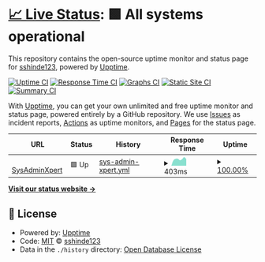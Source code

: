 # [📈 Live Status](https://sshinde123.github.io/monitor-website-uptime): <!--live status--> **🟩 All systems operational**

This repository contains the open-source uptime monitor and status page for [sshinde123](https://sshinde123.github.io/monitor-website-uptime), powered by [Upptime](https://github.com/upptime/upptime).

[![Uptime CI](https://github.com/sshinde123/monitor-website-uptime/workflows/Uptime%20CI/badge.svg)](https://github.com/upptime/upptime/actions?query=workflow%3A%22Uptime+CI%22)
[![Response Time CI](https://github.com/sshinde123/monitor-website-uptime/workflows/Response%20Time%20CI/badge.svg)](https://github.com/upptime/upptime/actions?query=workflow%3A%22Response+Time+CI%22)
[![Graphs CI](https://github.com/sshinde123/monitor-website-uptime/workflows/Graphs%20CI/badge.svg)](https://github.com/upptime/upptime/actions?query=workflow%3A%22Graphs+CI%22)
[![Static Site CI](https://github.com/sshinde123/monitor-website-uptime/workflows/Static%20Site%20CI/badge.svg)](https://github.com/upptime/upptime/actions?query=workflow%3A%22Static+Site+CI%22)
[![Summary CI](https://github.com/sshinde123/monitor-website-uptime/workflows/Summary%20CI/badge.svg)](https://github.com/upptime/upptime/actions?query=workflow%3A%22Summary+CI%22)

With [Upptime](https://upptime.js.org), you can get your own unlimited and free uptime monitor and status page, powered entirely by a GitHub repository. We use [Issues](https://github.com/sshinde123/monitor-website-uptime/issues) as incident reports, [Actions](https://github.com/sshinde123/monitor-website-uptime/actions) as uptime monitors, and [Pages](https://sshinde123.github.io/monitor-website-uptime) for the status page.

<!--start: status pages-->
<!-- This summary is generated by Upptime (https://github.com/upptime/upptime) -->
<!-- Do not edit this manually, your changes will be overwritten -->
<!-- prettier-ignore -->
| URL | Status | History | Response Time | Uptime |
| --- | ------ | ------- | ------------- | ------ |
| <img alt="" src="https://favicons.githubusercontent.com/sysadminxpert.com" height="13"> [SysAdminXpert](https://sysadminxpert.com) | 🟩 Up | [sys-admin-xpert.yml](https://github.com/sshinde123/monitor-website-uptime/commits/HEAD/history/sys-admin-xpert.yml) | <details><summary><img alt="Response time graph" src="./graphs/sys-admin-xpert/response-time-week.png" height="20"> 403ms</summary><br><a href="https://sshinde123.github.io/monitor-website-uptime/history/sys-admin-xpert"><img alt="Response time 458" src="https://img.shields.io/endpoint?url=https%3A%2F%2Fraw.githubusercontent.com%2Fsshinde123%2Fmonitor-website-uptime%2FHEAD%2Fapi%2Fsys-admin-xpert%2Fresponse-time.json"></a><br><a href="https://sshinde123.github.io/monitor-website-uptime/history/sys-admin-xpert"><img alt="24-hour response time 367" src="https://img.shields.io/endpoint?url=https%3A%2F%2Fraw.githubusercontent.com%2Fsshinde123%2Fmonitor-website-uptime%2FHEAD%2Fapi%2Fsys-admin-xpert%2Fresponse-time-day.json"></a><br><a href="https://sshinde123.github.io/monitor-website-uptime/history/sys-admin-xpert"><img alt="7-day response time 403" src="https://img.shields.io/endpoint?url=https%3A%2F%2Fraw.githubusercontent.com%2Fsshinde123%2Fmonitor-website-uptime%2FHEAD%2Fapi%2Fsys-admin-xpert%2Fresponse-time-week.json"></a><br><a href="https://sshinde123.github.io/monitor-website-uptime/history/sys-admin-xpert"><img alt="30-day response time 429" src="https://img.shields.io/endpoint?url=https%3A%2F%2Fraw.githubusercontent.com%2Fsshinde123%2Fmonitor-website-uptime%2FHEAD%2Fapi%2Fsys-admin-xpert%2Fresponse-time-month.json"></a><br><a href="https://sshinde123.github.io/monitor-website-uptime/history/sys-admin-xpert"><img alt="1-year response time 460" src="https://img.shields.io/endpoint?url=https%3A%2F%2Fraw.githubusercontent.com%2Fsshinde123%2Fmonitor-website-uptime%2FHEAD%2Fapi%2Fsys-admin-xpert%2Fresponse-time-year.json"></a></details> | <details><summary><a href="https://sshinde123.github.io/monitor-website-uptime/history/sys-admin-xpert">100.00%</a></summary><a href="https://sshinde123.github.io/monitor-website-uptime/history/sys-admin-xpert"><img alt="All-time uptime 100.00%" src="https://img.shields.io/endpoint?url=https%3A%2F%2Fraw.githubusercontent.com%2Fsshinde123%2Fmonitor-website-uptime%2FHEAD%2Fapi%2Fsys-admin-xpert%2Fuptime.json"></a><br><a href="https://sshinde123.github.io/monitor-website-uptime/history/sys-admin-xpert"><img alt="24-hour uptime 100.00%" src="https://img.shields.io/endpoint?url=https%3A%2F%2Fraw.githubusercontent.com%2Fsshinde123%2Fmonitor-website-uptime%2FHEAD%2Fapi%2Fsys-admin-xpert%2Fuptime-day.json"></a><br><a href="https://sshinde123.github.io/monitor-website-uptime/history/sys-admin-xpert"><img alt="7-day uptime 100.00%" src="https://img.shields.io/endpoint?url=https%3A%2F%2Fraw.githubusercontent.com%2Fsshinde123%2Fmonitor-website-uptime%2FHEAD%2Fapi%2Fsys-admin-xpert%2Fuptime-week.json"></a><br><a href="https://sshinde123.github.io/monitor-website-uptime/history/sys-admin-xpert"><img alt="30-day uptime 100.00%" src="https://img.shields.io/endpoint?url=https%3A%2F%2Fraw.githubusercontent.com%2Fsshinde123%2Fmonitor-website-uptime%2FHEAD%2Fapi%2Fsys-admin-xpert%2Fuptime-month.json"></a><br><a href="https://sshinde123.github.io/monitor-website-uptime/history/sys-admin-xpert"><img alt="1-year uptime 100.00%" src="https://img.shields.io/endpoint?url=https%3A%2F%2Fraw.githubusercontent.com%2Fsshinde123%2Fmonitor-website-uptime%2FHEAD%2Fapi%2Fsys-admin-xpert%2Fuptime-year.json"></a></details>

<!--end: status pages-->

[**Visit our status website →**](https://sshinde123.github.io/monitor-website-uptime)

## 📄 License

- Powered by: [Upptime](https://github.com/upptime/upptime)
- Code: [MIT](./LICENSE) © [sshinde123](https://sshinde123.github.io/monitor-website-uptime)
- Data in the `./history` directory: [Open Database License](https://opendatacommons.org/licenses/odbl/1-0/)
